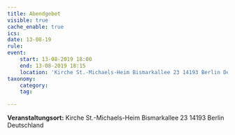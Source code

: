 ```yaml
---
title: Abendgebet
visible: true
cache_enable: true
ics: 
date: 13-08-19
rule: 
event:
	start: 13-08-2019 18:00
	end: 13-08-2019 18:15
	location: 'Kirche St.-Michaels-Heim Bismarkallee 23 14193 Berlin Deutschland'
taxonomy:
	category: 
	tag: 

---
```




**Veranstaltungsort:** Kirche St.-Michaels-Heim
Bismarkallee 23
14193 Berlin
Deutschland

